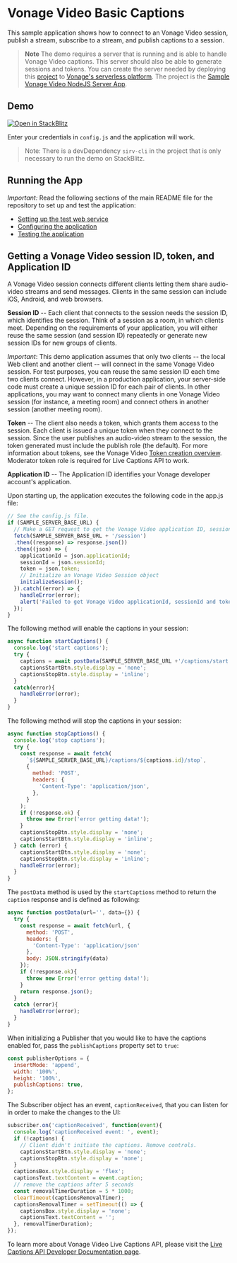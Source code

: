 # Vonage Video Basic Captions

This sample application shows how to connect to an Vonage Video session, publish a stream,
subscribe to a stream, and publish captions to a session.

> **Note** The demo requires a server that is running and is able to handle Vonage Video captions. This server should also be able to generate sessions and tokens. You can create the server needed by deploying this [project](https://developer.vonage.com/en/cloud-runtime/1dc909c1-e04c-4cab-92d8-8866fa97a953_vonage-video-learning-server-node-js) to [Vonage's serverless platform](https://developer.vonage.com/en/cloud-runtime). The project is the [Sample Vonage Video NodeJS Server App](https://github.com/Vonage-Community/sample-video-node-learning_server).

## Demo

[![Open in StackBlitz](https://developer.stackblitz.com/img/open_in_stackblitz.svg)](https://stackblitz.com/fork/github/Vonage-Community/video-api-web-samples/tree/main/Basic-Captions)

Enter your credentials in `config.js` and the application will work.

> Note: There is a devDependency `sirv-cli` in the project that is only necessary to run the demo on StackBlitz.

## Running the App

_Important:_ Read the following sections of the main README file for the repository to set up
and test the application:

- [Setting up the test web service](../README.md#setting-up-the-test-web-service)
- [Configuring the application](../README.md#configuring-the-application)
- [Testing the application](../README.md#testing-the-application)

## Getting a Vonage Video session ID, token, and Application ID

A Vonage Video session connects different clients letting them share audio-video streams and send
messages. Clients in the same session can include iOS, Android, and web browsers.

**Session ID** -- Each client that connects to the session needs the session ID, which identifies
the session. Think of a session as a room, in which clients meet. Depending on the requirements of
your application, you will either reuse the same session (and session ID) repeatedly or generate
new session IDs for new groups of clients.

_Important_: This demo application assumes that only two clients -- the local Web client and
another client -- will connect in the same Vonage Video session. For test purposes, you can reuse the
same session ID each time two clients connect. However, in a production application, your
server-side code must create a unique session ID for each pair of clients. In other applications,
you may want to connect many clients in one Vonage Video session (for instance, a meeting room) and
connect others in another session (another meeting room).

**Token** -- The client also needs a token, which grants them access to the session. Each client is
issued a unique token when they connect to the session. Since the user publishes an audio-video
stream to the session, the token generated must include the publish role (the default). For more
information about tokens, see the Vonage Video [Token creation
overview](https://developer.vonage.com/en/video/guides/create-token). Moderator token role is required for
Live Captions API to work.

**Application ID** -- The Application ID identifies your Vonage developer account's application.

Upon starting up, the application executes the following code in the app.js file:

```javascript
// See the config.js file.
if (SAMPLE_SERVER_BASE_URL) {
  // Make a GET request to get the Vonage Video application ID, session ID, and token from the server
  fetch(SAMPLE_SERVER_BASE_URL + '/session')
  .then((response) => response.json())
  .then((json) => {
    applicationId = json.applicationId;
    sessionId = json.sessionId;
    token = json.token;
    // Initialize an Vonage Video Session object
    initializeSession();
  }).catch((error) => {
    handleError(error);
    alert('Failed to get Vonage Video applicationId, sessionId and token. Make sure you have updated the config.js file.');
  });
}
```

The following method will enable the captions in your session:

```javascript
async function startCaptions() {
  console.log('start captions');
  try {
    captions = await postData(SAMPLE_SERVER_BASE_URL +'/captions/start',{sessionId, token});
    captionsStartBtn.style.display = 'none';
    captionsStopBtn.style.display = 'inline';
  }
  catch(error){
    handleError(error);
  }
}
```

The following method will stop the captions in your session:

```javascript
async function stopCaptions() {
  console.log('stop captions');
  try {
    const response = await fetch(
      `${SAMPLE_SERVER_BASE_URL}/captions/${captions.id}/stop`,
      {
        method: 'POST',
        headers: {
          'Content-Type': 'application/json',
        },
      }
    );
    if (!response.ok) {
      throw new Error('error getting data!');
    }
    captionsStopBtn.style.display = 'none';
    captionsStartBtn.style.display = 'inline';
  } catch (error) {
    captionsStartBtn.style.display = 'none';
    captionsStopBtn.style.display = 'inline';
    handleError(error);
  }
}
```

The `postData` method is used by the `startCaptions` method to return the `caption` response and is defined as following:

```javascript
async function postData(url='', data={}) {
  try {
    const response = await fetch(url, {
      method: 'POST',
      headers: {
        'Content-Type': 'application/json'
      },
      body: JSON.stringify(data)
    });
    if (!response.ok){
      throw new Error('error getting data!');
    }
    return response.json();
  }
  catch (error){
    handleError(error);
  }
}
```

When initializing a Publisher that you would like to have the captions enabled for, pass the `publishCaptions` property set to `true`:

```javascript
const publisherOptions = {
  insertMode: 'append',
  width: '100%',
  height: '100%',
  publishCaptions: true,
};
```

The Subscriber object has an event, `captionReceived`, that you can listen for in order to make the changes to the UI:

```javascript
subscriber.on('captionReceived', function(event){
  console.log('captionReceived event: ', event);
  if (!captions) {
    // Client didn't initiate the captions. Remove controls.
    captionsStartBtn.style.display = 'none';
    captionsStopBtn.style.display = 'none';
  }
  captionsBox.style.display = 'flex';
  captionsText.textContent = event.caption;
  // remove the captions after 5 seconds
  const removalTimerDuration = 5 * 1000;
  clearTimeout(captionsRemovalTimer);
  captionsRemovalTimer = setTimeout(() => {
    captionsBox.style.display = 'none';
    captionsText.textContent = '';
  }, removalTimerDuration);
});
```

To learn more about Vonage Video Live Captions API, please visit the [Live Captions API Developer Documentation page](https://developer.vonage.com/en/video/guides/live-caption/).
